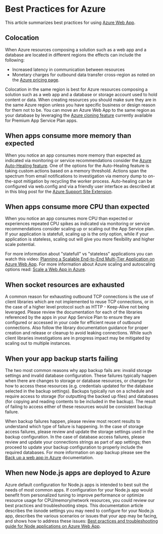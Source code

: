 <properties
	pageTitle="Best Practices for Azure Web App"
	description="Learn best practices and troubleshooting for Azure Web App."
	services="app-service"
	documentationCenter=""
	authors="dariagrigoriu"
	manager="wpickett"
	editor="mollybos"/>

<tags
	ms.service="app-service"
	ms.date="06/30/2016"
	wacn.date=""/>
    
# Best Practices for Azure

This article summarizes best practices for using [Azure Web App](/documentation/services/web-sites/). 

## <a name="colocation"></a>Colocation
When Azure resources composing a solution such as a web app and a database are located in different regions the effects can include the following:

*  Increased latency in communication between resources
*  Monetary charges for outbound data transfer cross-region as noted on the [Azure pricing page](/pricing/details/data-transfer/).

Colocation in the same region is best for Azure resources composing a solution such as a web app and a database or storage account used to hold content or data. When creating resources you should make sure they are in the same Azure region unless you have specific business or design reason for them not to be. You can move an Azure Web App to the same region as your database by leveraging the [Azure cloning feature](/documentation/articles/app-service-web-app-cloning-portal/) currently available for Premium App Service Plan apps.   

## <a name="memoryresources"></a>When apps consume more memory than expected
When you notice an app consumes more memory than expected as indicated via monitoring or service recommendations consider the [Azure Auto-Healing feature](https://azure.microsoft.com/blog/auto-healing-windows-azure-web-sites). One of the options for the Auto-Healing feature is taking custom actions based on a memory threshold. Actions span the spectrum from email notifications to investigation via memory dump to on-the-spot mitigation by recycling the worker process. Auto-healing can be configured via web.config and via a friendly user interface as described at in this blog post for the [Azure Support Site Extension](https://azure.microsoft.com/blog/additional-updates-to-support-site-extension-for-azure-app-service-web-apps).   

## <a name="CPUresources"></a>When apps consume more CPU than expected
When you notice an app consumes more CPU than expected or experiences repeated CPU spikes as indicated via monitoring or service recommendations consider scaling up or scaling out the App Service plan. If your application is statefull, scaling up is the only option, while if your application is stateless, scaling out will give you more flexibility and higher scale potential. 

For more information about "statefull" vs "stateless" applications you can watch this video: [Planning a Scalable End-to-End Multi-Tier Application on Azure Web App](https://channel9.msdn.com/Events/TechEd/NorthAmerica/2014/DEV-B414#fbid=?hashlink=fbid). For more information about Azure scaling and autoscaling options read: [Scale a Web App in Azure](/documentation/articles/web-sites-scale/).  

## <a name="socketresources"></a>When socket resources are exhausted
A common reason for exhausting outbound TCP connections is the use of client libraries which are not implemented to reuse TCP connections, or in the case of a higher level protocol such as HTTP - Keep-Alive not being leveraged. Please review the documentation for each of the libraries referenced by the apps in your App Service Plan to ensure they are configured or accessed in your code for efficient reuse of outbound connections. Also follow the library documentation guidance for proper creation and release or cleanup to avoid leaking connections. While such client libraries investigations are in progress impact may be mitigated by scaling out to multiple instances.  

## <a name="appbackup"></a>When your app backup starts failing
The two most common reasons why app backup fails are: invalid storage settings and invalid database configuration. These failures typically happen when there are changes to storage or database resources, or changes for how to access these resources (e.g. credentials updated for the database selected in the backup settings). Backups typically run on a schedule and require access to storage (for outputting the backed up files) and databases (for copying and reading contents to be included in the backup). The result of failing to access either of these resources would be consistent backup failure. 

When backup failures happen, please review most recent results to understand which type of failure is happening. In the case of storage access failures, please review and update the storage settings used in the backup configuration. In the case of database access failures, please review and update your connections strings as part of app settings; then proceed to update your backup configuration to properly include the required databases. For more information on app backup please see the [Back up a web app in Azure](/documentation/articles/web-sites-backup/) documentation.

## <a name="nodejs"></a>When new Node.js apps are deployed to Azure
Azure default configuration for Node.js apps is intended to best suit the needs of most common apps. If configuration for your Node.js app would benefit from personalized tuning to improve performance or optimize resource usage for CPU/memory/network resources, you could review our best practices and troubleshooting steps. This documentation article describes the iisnode settings you may need to configure for your Node.js app, describes the various scenarios or issues that your app may be facing, and shows how to address these issues: [Best practices and troubleshooting guide for Node applications on Azure Web App](/documentation/articles/app-service-web-nodejs-best-practices-and-troubleshoot-guide/).   


